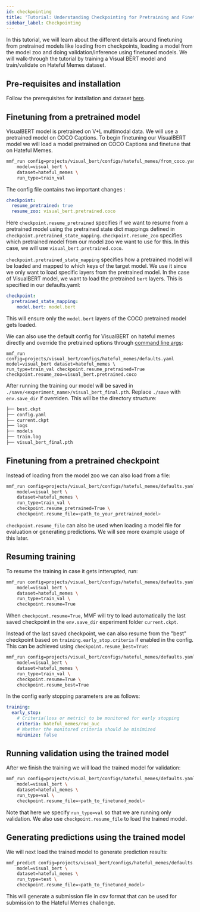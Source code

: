 ```yaml
---
id: checkpointing
title: 'Tutorial: Understanding Checkpointing for Pretraining and Finetuning'
sidebar_label: Checkpointing
---
```


In this tutorial, we will learn about the different details around finetuning from pretrained models like loading from checkpoints, loading a model from the model zoo and doing validation/inference using finetuned models. We will walk-through the tutorial by training a Visual BERT model and train/validate on Hateful Memes dataset.

## Pre-requisites and installation

Follow the prerequisites for installation and dataset [here](https://github.com/facebookresearch/mmf/tree/master/projects/hateful_memes#prerequisites).

## Finetuning from a pretrained model

VisualBERT model is pretrained on V+L multimodal data. We will use a pretrained model on COCO Captions. To begin finetuning our VisualBERT model we will load a model pretrained on COCO Captions and finetune that on Hateful Memes.

```bash
mmf_run config=projects/visual_bert/configs/hateful_memes/from_coco.yaml \
    model=visual_bert \
    dataset=hateful_memes \
    run_type=train_val
```

The config file contains two important changes :

```yaml
checkpoint:
  resume_pretrained: true
  resume_zoo: visual_bert.pretrained.coco
```

Here `checkpoint.resume_pretrained` specifies if we want to resume from a pretrained model using the pretrained state dict mappings defined in `checkpoint.pretrained_state_mapping`. `checkpoint.resume_zoo` specifies which pretrained model from our model zoo we want to use for this. In this case, we will use `visual_bert.pretrained.coco`.

`checkpoint.pretrained_state_mapping` specifies how a pretrained model will be loaded and mapped to which keys of the target model. We use it since we only want to load specific layers from the pretrained model. In the case of VisualBERT model, we want to load the pretrained `bert` layers. This is specified in our defaults.yaml:

```yaml
checkpoint:
  pretrained_state_mapping:
    model.bert: model.bert
```

This will ensure only the `model.bert` layers of the COCO pretrained model gets loaded.

We can also use the default config for VisualBERT on hateful memes directly and override the pretrained options through [command line args](https://mmf.sh/docs/notes/configuration#command-line-dot-list-override):

```
mmf_run config=projects/visual_bert/configs/hateful_memes/defaults.yaml model=visual_bert dataset=hateful_memes \
run_type=train_val checkpoint.resume_pretrained=True checkpoint.resume_zoo=visual_bert.pretrained.coco
```

After running the training our model will be saved in `./save/<experiment_name>/visual_bert_final.pth`. Replace `./save` with `env.save_dir` if overriden. This will be the directory structure:


```bash
├── best.ckpt
├── config.yaml
├── current.ckpt
├── logs
├── models
├── train.log
├── visual_bert_final.pth
```

## Finetuning from a pretrained checkpoint

Instead of loading from the model zoo we can also load from a file:

```bash
mmf_run config=projects/visual_bert/configs/hateful_memes/defaults.yaml \
    model=visual_bert \
    dataset=hateful_memes \
    run_type=train_val \
    checkpoint.resume_pretrained=True \
    checkpoint.resume_file=<path_to_your_pretrained_model>
```

`checkpoint.resume_file` can also be used when loading a model file for evaluation or generating predictions. We will see more example usage of this later.


## Resuming training

To resume the training in case it gets intterupted, run:

```bash
mmf_run config=projects/visual_bert/configs/hateful_memes/defaults.yaml \
    model=visual_bert \
    dataset=hateful_memes \
    run_type=train_val \
    checkpoint.resume=True
```

When `checkpoint.resume=True`, MMF will try to load automatically the last saved checkpoint in the `env.save_dir` experiment folder `current.ckpt`.

Instead of the last saved checkpoint, we can also resume from the "best" checkpoint based on `training.early_stop.criteria` if enabled in the config. This can be achieved using `checkpoint.resume_best=True`:

```bash
mmf_run config=projects/visual_bert/configs/hateful_memes/defaults.yaml \
    model=visual_bert \
    dataset=hateful_memes \
    run_type=train_val \
    checkpoint.resume=True \
    checkpoint.resume_best=True
```

In the config early stopping parameters are as follows:

```yaml
training:
  early_stop:
    # Criteria(loss or metric) to be monitored for early stopping
    criteria: hateful_memes/roc_auc
    # Whether the monitored criteria should be minimized
    minimize: false
```

## Running validation using the trained model

After we finish the training we will load the trained model for validation:

```bash
mmf_run config=projects/visual_bert/configs/hateful_memes/defaults.yaml \
    model=visual_bert \
    dataset=hateful_memes \
    run_type=val \
    checkpoint.resume_file=<path_to_finetuned_model>
```

Note that here we specify `run_type=val` so that we are running only validation. We also use `checkpoint.resume_file` to load the trained model.

## Generating predictions using the trained model

We will next load the trained model to generate prediction results:

```bash
mmf_predict config=projects/visual_bert/configs/hateful_memes/defaults.yaml \
    model=visual_bert \
    dataset=hateful_memes \
    run_type=test \
    checkpoint.resume_file=<path_to_finetuned_model>
```


This will generate a submission file in csv format that can be used for submission to the Hateful Memes challenge.
